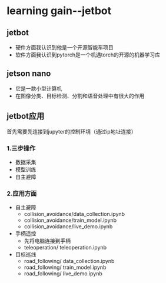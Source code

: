 # learning gain--jetbot

## jetbot

+ 硬件方面我认识到他是一个开源智能车项目
+ 软件方面我认识到pytorch是一个机遇torch的开源的机器学习库

## jetson nano

+ 它是一款小型计算机
+ 在图像分类、目标检测、分割和语音处理中有很大的作用

## jetbot应用

首先需要先连接到jupyter的控制环境（通过ip地址连接）

### 1.三步操作

+ 数据采集
+ 模型训练
+ 自主避障

### 2.应用方面

+ 自主避障
  + collision_avoidance/data_collection.ipynb
  + collision_avoidance/train_model.ipynb
  + collision_avoidance/live_demo.ipynb
+ 手柄遥控
  + 先将电脑连接到手柄
  + teleoperation/ teleoperation.ipynb
+ 目标巡线
  + road_following/ data_collection.ipynb
  + road_following/ train_model.ipynb
  + road_following/ live_demo.ipynb







